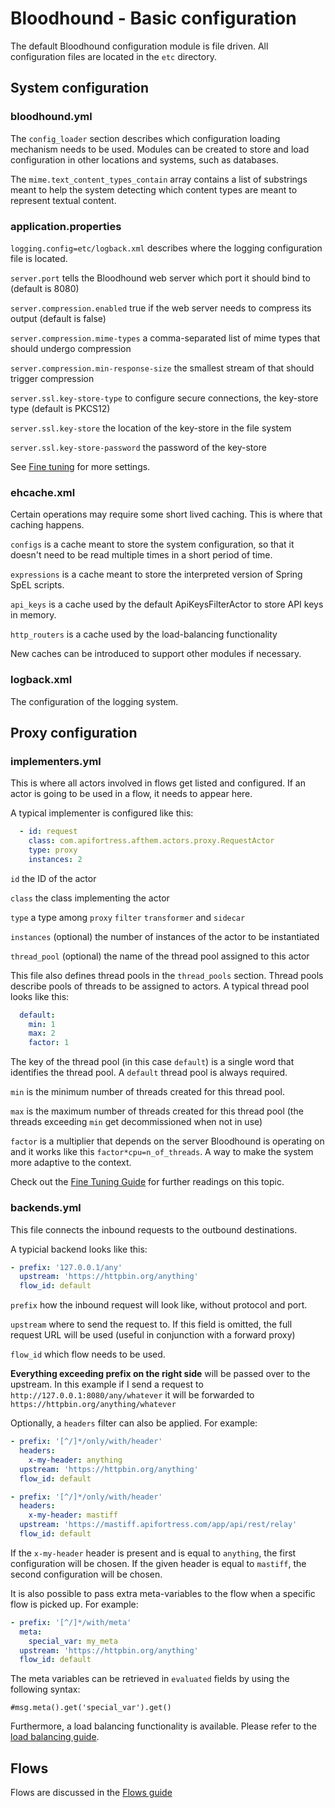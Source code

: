 # Bloodhound - Basic configuration

The default Bloodhound configuration module is file driven. All configuration files are located in the `etc` directory.

## System configuration

### bloodhound.yml

The `config_loader` section describes which configuration loading mechanism needs to be used. Modules can be created to
store and load configuration in other locations and systems, such as databases.

The `mime.text_content_types_contain` array contains a list of substrings meant to help the system detecting which
content types are meant to represent textual content.
  
### application.properties

`logging.config=etc/logback.xml` describes where the logging configuration file is located.

`server.port` tells the Bloodhound web server which port it should bind to (default is 8080)

`server.compression.enabled` true if the web server needs to compress its output (default is false)

`server.compression.mime-types` a comma-separated list of mime types that should undergo compression

`server.compression.min-response-size` the smallest stream of that should trigger compression

`server.ssl.key-store-type` to configure secure connections, the key-store type (default is PKCS12)

`server.ssl.key-store` the location of the key-store in the file system

`server.ssl.key-store-password` the password of the key-store 

See [Fine tuning](05_fine_tuning.md) for more settings.

### ehcache.xml

Certain operations may require some short lived caching. This is where that caching happens.

`configs` is a cache meant to store the system configuration, so that it doesn't need to be read multiple
times in a short period of time.

`expressions` is a cache meant to store the interpreted version of Spring SpEL scripts.

`api_keys` is a cache used by the default ApiKeysFilterActor to store API keys in memory.

`http_routers` is a cache used by the load-balancing functionality

New caches can be introduced to support other modules if necessary.

### logback.xml

The configuration of the logging system.

## Proxy configuration

### implementers.yml

This is where all actors involved in flows get listed and configured. If an actor is going to be used in a flow, it
needs to appear here.

A typical implementer is configured like this:
```yaml
  - id: request
    class: com.apifortress.afthem.actors.proxy.RequestActor
    type: proxy
    instances: 2
```
`id` the ID of the actor

`class` the class implementing the actor

`type` a type among `proxy` `filter` `transformer` and `sidecar`

`instances` (optional) the number of instances of the actor to be instantiated

`thread_pool` (optional) the name of the thread pool assigned to this actor

This file also defines thread pools in the `thread_pools` section. Thread pools describe pools of threads to be assigned
to actors. A typical thread pool looks like this:

```yaml
  default:
    min: 1
    max: 2
    factor: 1
```

The key of the thread pool (in this case `default`) is a single word that identifies the thread pool. A `default` thread
pool is always required.

`min` is the minimum number of threads created for this thread pool.

`max` is the maximum number of threads created for this thread pool (the threads exceeding `min` get decommissioned when
not in use)

`factor` is a multiplier that depends on the server Bloodhound is operating on and it works like this
`factor*cpu=n_of_threads`. A way to make the system more adaptive to the context.

Check out the [Fine Tuning Guide](05_fine_tuning.md) for further readings on this topic.

### backends.yml

This file connects the inbound requests to the outbound destinations.

A typicial backend looks like this:
```yaml
- prefix: '127.0.0.1/any'
  upstream: 'https://httpbin.org/anything'
  flow_id: default
```

`prefix` how the inbound request will look like, without protocol and port.

`upstream` where to send the request to. If this field is omitted, the full request URL will be used (useful in
conjunction with a forward proxy)

`flow_id` which flow needs to be used.

**Everything exceeding prefix on the right side** will be passed over to the upstream. In this example if I send a
request to `http://127.0.0.1:8080/any/whatever` it will be forwarded to `https://httpbin.org/anything/whatever`

Optionally, a `headers` filter can also be applied. For example:

```yaml
- prefix: '[^/]*/only/with/header'
  headers:
    x-my-header: anything
  upstream: 'https://httpbin.org/anything'
  flow_id: default

- prefix: '[^/]*/only/with/header'
  headers:
    x-my-header: mastiff
  upstream: 'https://mastiff.apifortress.com/app/api/rest/relay'
  flow_id: default
```

If the `x-my-header` header is present and is equal to `anything`, the first configuration will be chosen.
If the given header is equal to `mastiff`, the second configuration will be chosen.

It is also possible to pass extra meta-variables to the flow when a specific flow is picked up. For example:

```yaml
- prefix: '[^/]*/with/meta'
  meta:
    special_var: my_meta
  upstream: 'https://httpbin.org/anything'
  flow_id: default
```

The meta variables can be retrieved in `evaluated` fields by using the following syntax:

```
#msg.meta().get('special_var').get()
```

Furthermore, a load balancing functionality is available. Please refer to the [load balancing guide](05_load_balancing.md). 

## Flows

Flows are discussed in the [Flows guide](02_flows.md)
